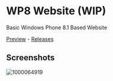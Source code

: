 # WP8 Website (WIP)
Basic Windows Phone 8.1 Based Website

[Preview](https://ghplayer2000.github.io/WP8-Website/) - [Releases](https://github.com/Ghplayer2000/WP8-Website/tags)
## Screenshots
![1000064919](https://github.com/user-attachments/assets/86b53347-c9b3-4915-90be-f67a19b0d86d)

